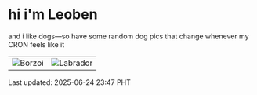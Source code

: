 # hi i'm Leoben

and i like dogs—so have some random dog pics that change whenever my CRON feels like it

|  |  |
|--------|----------|
| ![Borzoi](https://random-dog-vercel.vercel.app/api/random-borzoi?v=1750780079) | ![Labrador](https://random-dog-vercel.vercel.app/api/random-labrador?v=1750780079) |

Last updated: 2025-06-24 23:47 PHT
